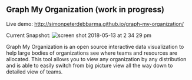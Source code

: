 ## Graph My Organization (work in progress)

Live demo: http://simonpeterdebbarma.github.io/graph-my-organization/

Current Snapshot:
![screen shot 2018-05-13 at 2 34 29 pm](https://user-images.githubusercontent.com/1449523/39971077-faae6c58-56ba-11e8-8d08-0527cdba7c0a.jpg)

Graph My Organization is an open source interactive data visualization to help large bodies of organizations see where teams and resources are allocated.  This tool allows you to view any organization by any distribution and is able to easily switch from big picture view all the way down to detailed view of teams.
